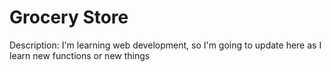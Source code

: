 # Grocery Store
Description: I'm learning web development, so I'm going to update here as I learn new functions or new things

